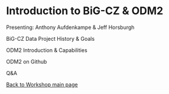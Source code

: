 # Introduction to BiG-CZ & ODM2
Presenting: Anthony Aufdenkampe & Jeff Horsburgh


BiG-CZ Data Project History & Goals

ODM2 Introduction & Capabilities

ODM2 on Github

Q&A


[Back to Workshop main page](https://github.com/BiG-CZ/bigcz_wshp2017/blob/master/README.md)
